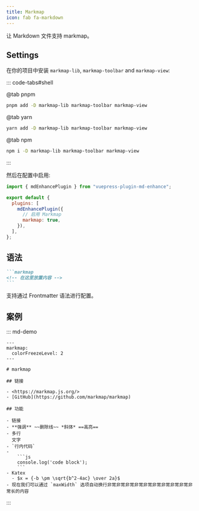 ```yaml
---
title: Markmap
icon: fab fa-markdown
---
```


<!-- #region before -->

让 Markdown 文件支持 markmap。

<!-- more -->

## Settings

在你的项目中安装 `markmap-lib`, `markmap-toolbar` and `markmap-view`:

::: code-tabs#shell

@tab pnpm

```bash
pnpm add -D markmap-lib markmap-toolbar markmap-view
```

@tab yarn

```bash
yarn add -D markmap-lib markmap-toolbar markmap-view
```

@tab npm

```bash
npm i -D markmap-lib markmap-toolbar markmap-view
```

:::

然后在配置中启用:

<!-- #endregion before -->

```js {7} title=".vuepress/config.js"
import { mdEnhancePlugin } from "vuepress-plugin-md-enhance";

export default {
  plugins: [
    mdEnhancePlugin({
      // 启用 Markmap
      markmap: true,
    }),
  ],
};
```

<!-- region after -->

## 语法

````md
```markmap
<!-- 在这里放置内容 -->
```
````

支持通过 Frontmatter 语法进行配置。

## 案例

::: md-demo

````markmap
---
markmap:
  colorFreezeLevel: 2
---

# markmap

## 链接

- <https://markmap.js.org/>
- [GitHub](https://github.com/markmap/markmap)

## 功能

- 链接
- **强调** ~~删除线~~ *斜体* ==高亮==
- 多行
  文字
- `行内代码`
-
    ```js
    console.log('code block');
    ```
- Katex
  - $x = {-b \pm \sqrt{b^2-4ac} \over 2a}$
- 现在我们可以通过 `maxWidth` 选项自动换行非常非常非常非常非常非常非常非常非常非常长的内容
````

:::
